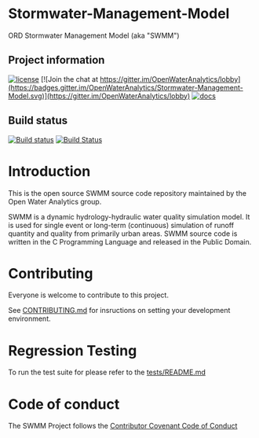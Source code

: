 # Stormwater-Management-Model

ORD Stormwater Management Model (aka "SWMM")

## Project information

[![license](https://img.shields.io/github/license/mashape/apistatus.svg)](https://github.com/OpenWaterAnalytics/Stormwater-Management-Model)
[![Join the chat at https://gitter.im/OpenWaterAnalytics/lobby](https://badges.gitter.im/OpenWaterAnalytics/Stormwater-Management-Model.svg)](https://gitter.im/OpenWaterAnalytics/lobby)
[![docs](https://img.shields.io/badge/docs-passing-green.svg)](http://wateranalytics.org/Stormwater-Management-Model/)

## Build status
[![Build status](https://ci.appveyor.com/api/projects/status/heoi23kwjh15od04/branch/develop?svg=true)](https://ci.appveyor.com/project/xuanyi/stormwater-management-model/branch/develop)
[![Build Status](https://travis-ci.org/xuanyi/Stormwater-Management-Model.svg?branch=develop)](https://travis-ci.org/xuanyi/Stormwater-Management-Model)
<!--[![CircleCI](https://circleci.com/gh/xuanyi/Stormwater-Management-Model/tree/develop.svg?style=shield)](https://circleci.com/gh/xuanyi/Stormwater-Management-Model/tree/develop)-->

# Introduction
This is the open source SWMM source code repository maintained by the Open
Water Analytics group.

SWMM is a dynamic hydrology-hydraulic water quality simulation model. It is
used for single event or long-term (continuous) simulation of runoff quantity
and quality from primarily urban areas. SWMM source code is written in the C
Programming Language and released in the Public Domain.

# Contributing

Everyone is welcome to contribute to this project.

See [CONTRIBUTING.md](https://github.com/OpenWaterAnalytics/Stormwater-Management-Model/blob/develop/.github/CONTRIBUTING.md) for insructions on setting your development environment.

# Regression Testing

To run the test suite for please refer to the [tests/README.md](https://github.com/OpenWaterAnalytics/Stormwater-Management-Model/blob/develop/tests/README.md)

# Code of conduct

The SWMM Project follows the [Contributor Covenant Code of Conduct](https://github.com/OpenWaterAnalytics/Stormwater-Management-Model/blob/develop/.github/CODE_OF_CONDUCT.md)

